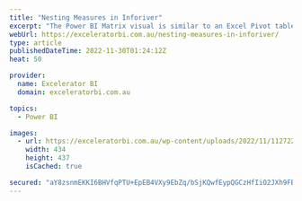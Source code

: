 ```yaml
---
title: "Nesting Measures in Inforiver"
excerpt: "The Power BI Matrix visual is similar to an Excel Pivot table, however there are quite a few limitations in the Matrix. In the Power BI Matrix below I have put the product categories on Rows, Calendar Year on Columns and the measure [Total Sales] on Values. At this point, [...]Read More »"
webUrl: https://exceleratorbi.com.au/nesting-measures-in-inforiver/
type: article
publishedDateTime: 2022-11-30T01:24:12Z
heat: 50

provider:
  name: Excelerator BI
  domain: exceleratorbi.com.au

topics:
  - Power BI

images:
  - url: https://exceleratorbi.com.au/wp-content/uploads/2022/11/112722_2243_NestingMeas6.png
    width: 434
    height: 437
    isCached: true

secured: "aY8zsnmEKKI6BHVfqPTU+EpEB4VXy9EbZq/bSjKQwfEypQGCzHfIiO2JXh9FBiG0Wid+oiRbAVa324f3kvvJGhVNPP0973s10v/SrInMYejZQmlVvBfnEamuOO2SBjI0YVA4crJcD/nz8jARlYsScbSaDaFGsCJR+QnjudyP4N6YV5o67c6IHps2nQAiPAVco5uVYQKmYqQBVs/71bx7vr3VkIAArwcAK0pZvvY6q3PFFo5jW2o9QqS23TQx277FehO+WIN8ZjMGaLl88M6kefklD7XUYHWLB9rPy29nloXZ+MLQm5Mf97j/o8eCVrPWHlBsBVbR+MoIVQ9oSVT6MWv6D31IudWIh0EmzS/6UxA=;YTmHF8nQkIWO+Qe8McjZxA=="
---
```



